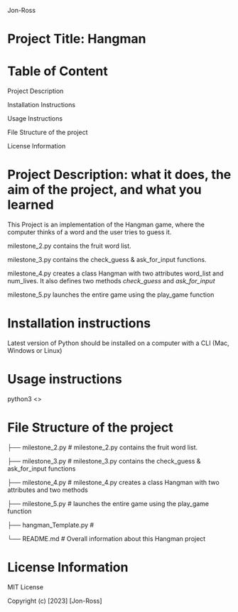 Jon-Ross

# Project Title: Hangman

# Table of Content

Project Description

Installation Instructions

Usage Instructions

File Structure of the project

License Information

# Project Description:  what it does, the aim of the project, and what you learned

This Project is an implementation of the Hangman game, where the computer thinks of a word and the user tries to guess it.

milestone_2.py contains the fruit word list.

milestone_3.py contains the check_guess & ask_for_input functions.

milestone_4.py creates a class Hangman with two attributes word_list and num_lives. It also defines two methods *check_guess* and *ask_for_input*

milestone_5.py launches the entire game using the play_game function

# Installation instructions

Latest version of Python should be installed on a computer with a CLI (Mac, Windows or Linux)

# Usage instructions

python3 <>

# File Structure of the project

├── milestone_2.py          # milestone_2.py contains the fruit word list.

├── milestone_3.py          # milestone_3.py contains the check_guess & ask_for_input functions

├── milestone_4.py          # milestone_4.py creates a class Hangman with two attributes and two methods

├── milestone_5.py          # launches the entire game using the play_game function

├── hangman_Template.py     # 

└── README.md               # Overall information about this Hangman project

# License Information

MIT License

Copyright (c) [2023] [Jon-Ross]
